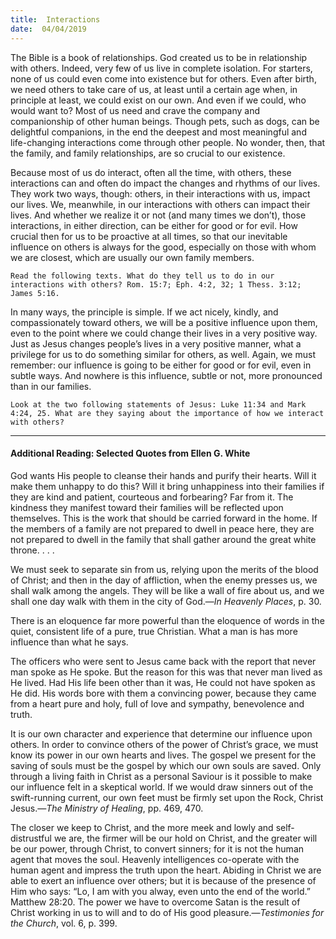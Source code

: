 ```yaml
---
title:  Interactions
date:  04/04/2019
---
```


The Bible is a book of relationships. God created us to be in relationship with others. Indeed, very few of us live in complete isolation. For starters, none of us could even come into existence but for others. Even after birth, we need others to take care of us, at least until a certain age when, in principle at least, we could exist on our own. And even if we could, who would want to? Most of us need and crave the company and companionship of other human beings. Though pets, such as dogs, can be delightful companions, in the end the deepest and most meaningful and life-changing interactions come through other people. No wonder, then, that the family, and family relationships, are so crucial to our existence.

Because most of us do interact, often all the time, with others, these interactions can and often do impact the changes and rhythms of our lives. They work two ways, though: others, in their interactions with us, impact our lives. We, meanwhile, in our interactions with others can impact their lives. And whether we realize it or not (and many times we don’t), those interactions, in either direction, can be either for good or for evil. How crucial then for us to be proactive at all times, so that our inevitable influence on others is always for the good, especially on those with whom we are closest, which are usually our own family members.

`Read the following texts. What do they tell us to do in our interactions with others? Rom. 15:7; Eph. 4:2, 32; 1 Thess. 3:12; James 5:16.`

In many ways, the principle is simple. If we act nicely, kindly, and compassionately toward others, we will be a positive influence upon them, even to the point where we could change their lives in a very positive way. Just as Jesus changes people’s lives in a very positive manner, what a privilege for us to do something similar for others, as well. Again, we must remember: our influence is going to be either for good or for evil, even in subtle ways. And nowhere is this influence, subtle or not, more pronounced than in our families.

`Look at the two following statements of Jesus: Luke 11:34 and Mark 4:24, 25. What are they saying about the importance of how we interact with others?`

---

#### Additional Reading: Selected Quotes from Ellen G. White

God wants His people to cleanse their hands and purify their hearts. Will it make them unhappy to do this? Will it bring unhappiness into their families if they are kind and patient, courteous and forbearing? Far from it. The kindness they manifest toward their families will be reflected upon themselves. This is the work that should be carried forward in the home. If the members of a family are not prepared to dwell in peace here, they are not prepared to dwell in the family that shall gather around the great white throne. . . . 

We must seek to separate sin from us, relying upon the merits of the blood of Christ; and then in the day of affliction, when the enemy presses us, we shall walk among the angels. They will be like a wall of fire about us, and we shall one day walk with them in the city of God.—_In Heavenly Places_, p. 30. 

There is an eloquence far more powerful than the eloquence of words in the quiet, consistent life of a pure, true Christian. What a man is has more influence than what he says. 

The officers who were sent to Jesus came back with the report that never man spoke as He spoke. But the reason for this was that never man lived as He lived. Had His life been other than it was, He could not have spoken as He did. His words bore with them a convincing power, because they came from a heart pure and holy, full of love and sympathy, benevolence and truth. 

It is our own character and experience that determine our influence upon others. In order to convince others of the power of Christ’s grace, we must know its power in our own hearts and lives. The gospel we present for the saving of souls must be the gospel by which our own souls are saved. Only through a living faith in Christ as a personal Saviour is it possible to make our influence felt in a skeptical world. If we would draw sinners out of the swift-running current, our own feet must be firmly set upon the Rock, Christ Jesus.—_The Ministry of Healing_, pp. 469, 470.

The closer we keep to Christ, and the more meek and lowly and self-distrustful we are, the firmer will be our hold on Christ, and the greater will be our power, through Christ, to convert sinners; for it is not the human agent that moves the soul. Heavenly intelligences co-operate with the human agent and impress the truth upon the heart. Abiding in Christ we are able to exert an influence over others; but it is because of the presence of Him who says: “Lo, I am with you alway, even unto the end of the world.” Matthew 28:20. The power we have to overcome Satan is the result of Christ working in us to will and to do of His good pleasure.—_Testimonies for the Church_, vol. 6, p. 399.